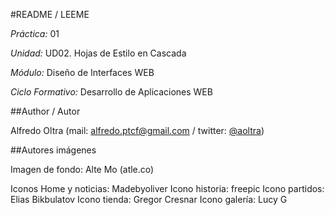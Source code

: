 #README / LEEME

*Práctica:* 01

*Unidad:* UD02. Hojas de Estilo en Cascada

*Módulo:* Diseño de Interfaces WEB

*Ciclo Formativo:* Desarrollo de Aplicaciones WEB

##Author / Autor

Alfredo Oltra (mail: [alfredo.ptcf@gmail.com](alfredo.ptcf@gmail.com) / twitter: [@aoltra](https://twitter.com/aoltra))

##Autores imágenes

Imagen de fondo: Alte Mo (atle.co)

Iconos Home y noticias: Madebyoliver
Icono historia: freepic
Icono partidos: Elias Bikbulatov
Icono tienda: Gregor Cresnar
Icono galería: Lucy G

